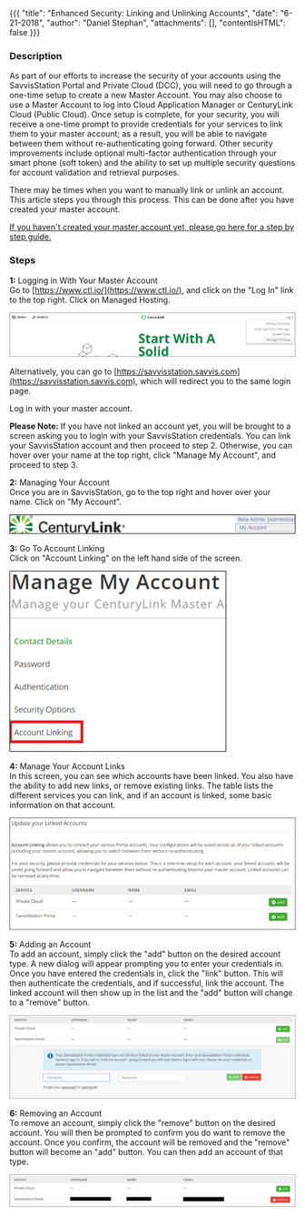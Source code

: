 {{{
  "title": "Enhanced Security: Linking and Unlinking Accounts",
  "date": "6-21-2018",
  "author": "Daniel Stephan",
  "attachments": [],
  "contentIsHTML": false
}}}

### Description

As part of our efforts to increase the security of your accounts using the SavvisStation Portal and Private Cloud (DCC), you will need to go through a one-time setup to create a new Master Account.  You may also choose to use a Master Account to log into Cloud Application Manager or CenturyLink Cloud (Public Cloud).  Once setup is complete, for your security, you will receive a one-time prompt to provide credentials for your services to link them to your master account; as a result, you will be able to navigate between them without re-authenticating going forward. Other security improvements include optional multi-factor authentication through your smart phone (soft token) and the ability to set up multiple security questions for account validation and retrieval purposes.

There may be times when you want to manually link or unlink an account.  This article steps you through this process.  This can be done after you have created your master account.

[If you haven't created your master account yet, please go here for a step by step guide.](enhanced-security-master-account-registration.md)

### Steps
**1:** Logging in With Your Master Account   
Go to [https://www.ctl.io/](https://www.ctl.io/), and click on the "Log In" link to the top right.  Click on Managed Hosting.

![ES-LAUA-1.png](../../images/ES-LAUA-1.png)

Alternatively, you can go to [https://savvisstation.savvis.com](https://savvisstation.savvis.com), which will redirect you to the same login page.  

Log in with your master account.

**Please Note:** If you have not linked an account yet, you will be brought to a screen asking you to login with your SavvisStation credentials.  You can link your SavvisStation account and then proceed to step 2.  Otherwise, you can hover over your name at the top right, click "Manage My Account", and proceed to step 3.

**2:** Managing Your Account  
Once you are in SavvisStation, go to the top right and hover over your name.  Click on "My Account".  

![ES-LAUA-2.png](../../images/ES-LAUA-2.png)

**3:** Go To Account Linking  
Click on "Account Linking" on the left hand side of the screen.  

![ES-LAUA-3.png](../../images/ES-LAUA-3.png)

**4:** Manage Your Account Links  
In this screen, you can see which accounts have been linked.  You also have the ability to add new links, or remove existing links.  The table lists the different services you can link, and if an account is linked, some basic information on that account.    

![ES-LAUA-4.png](../../images/ES-LAUA-4.png)

**5:** Adding an Account  
To add an account, simply click the "add" button on the desired account type.  A new dialog will appear prompting you to enter your credentials in.  Once you have entered the credentials in, click the "link" button.  This will then authenticate the credentials, and if successful, link the account.  The linked account will then show up in the list and the "add" button will change to a "remove" button.  

![ES-LAUA-5.png](../../images/ES-LAUA-5.png)  

**6:** Removing an Account  
To remove an account, simply click the "remove" button on the desired account.  You will then be prompted to confirm you do want to remove the account.  Once you confirm, the account will be removed and the "remove" button will become an "add" button. You can then add an account of that type.  

![ES-LAUA-6.png](../../images/ES-LAUA-6.png)  
